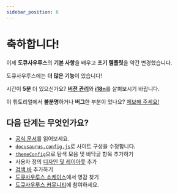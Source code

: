 ```yaml
---
sidebar_position: 6
---
```


# 축하합니다!

이제 **도큐사우루스**의 **기본 사항**을 배우고 **초기 템플릿**을 약간 변경했습니다.

도큐사우루스에는 **더 많은 기능**이 있습니다!

시간이 **5분** 더 있으신가요? [**버전 관리**](../tutorial-extras/manage-docs-versions.md)와 [**i18n**](../tutorial-extras/translate-your-site.md)를 살펴보시기 바랍니다.

이 튜토리얼에서 **불분명**하거나 **버그**한 부분이 있나요? [제보해 주세요!](https://github.com/facebook/docusaurus/discussions/4610)

## 다음 단계는 무엇인가요?

- [공식 문서](https://docusaurus.io/)를 읽어보세요.
- [`docusaurus.config.js`](https://docusaurus.io/docs/api/docusaurus-config)로 사이트 구성을 수정합니다.
- [`themeConfig`](https://docusaurus.io/docs/api/themes/configuration)으로 탐색 모음 및 바닥글 항목 추가하기
- 사용자 정의 [디자인 및 레이아웃](https://docusaurus.io/docs/styling-layout) 추가
- [검색 바](https://docusaurus.io/docs/search) 추가하기
- [도큐사우루스 쇼케이스](https://docusaurus.io/showcase)에서 영감 찾기
- [도큐사우루스 커뮤니티](https://docusaurus.io/community/support)에 참여하세요.
